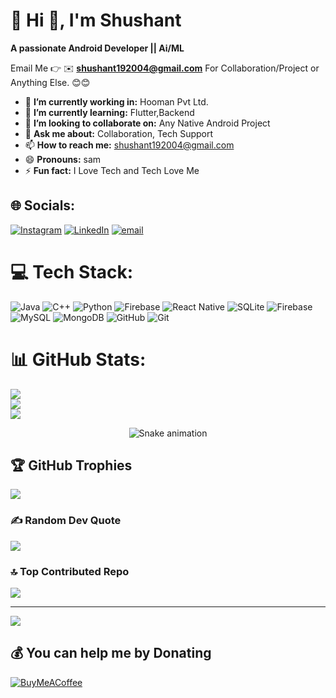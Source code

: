 # 💫 Hi 👋, I'm Shushant
**A passionate Android Developer || Ai/ML**

Email Me 👉 ✉️ **shushant192004@gmail.com** For Collaboration/Project or Anything Else. 😊😊

- 🔭 **I’m currently working in:** Hooman Pvt Ltd.
- 🌱 **I’m currently learning:** Flutter,Backend
- 👯 **I’m looking to collaborate on:** Any Native Android Project
- 💬 **Ask me about:** Collaboration, Tech Support
- 📫 **How to reach me:** shushant192004@gmail.com
- 😄 **Pronouns:** sam
- ⚡ **Fun fact:** I Love Tech and Tech Love Me
## 🌐 Socials:
[![Instagram](https://img.shields.io/badge/Instagram-%23E4405F.svg?logo=Instagram&logoColor=white)](https://instagram.com/shushant._.20) [![LinkedIn](https://img.shields.io/badge/LinkedIn-%230077B5.svg?logo=linkedin&logoColor=white)](https://linkedin.com/in/shushant336) [![email](https://img.shields.io/badge/Email-D14836?logo=gmail&logoColor=white)](mailto:shushant192004@gmail.com) 

# 💻 Tech Stack:
![Java](https://img.shields.io/badge/java-%23ED8B00.svg?style=for-the-badge&logo=openjdk&logoColor=white) ![C++](https://img.shields.io/badge/c++-%2300599C.svg?style=for-the-badge&logo=c%2B%2B&logoColor=white) ![Python](https://img.shields.io/badge/python-3670A0?style=for-the-badge&logo=python&logoColor=ffdd54) ![Firebase](https://img.shields.io/badge/firebase-%23039BE5.svg?style=for-the-badge&logo=firebase) ![React Native](https://img.shields.io/badge/react_native-%2320232a.svg?style=for-the-badge&logo=react&logoColor=%2361DAFB) ![SQLite](https://img.shields.io/badge/sqlite-%2307405e.svg?style=for-the-badge&logo=sqlite&logoColor=white) ![Firebase](https://img.shields.io/badge/firebase-a08021?style=for-the-badge&logo=firebase&logoColor=ffcd34) ![MySQL](https://img.shields.io/badge/mysql-4479A1.svg?style=for-the-badge&logo=mysql&logoColor=white) ![MongoDB](https://img.shields.io/badge/MongoDB-%234ea94b.svg?style=for-the-badge&logo=mongodb&logoColor=white) ![GitHub](https://img.shields.io/badge/github-%23121011.svg?style=for-the-badge&logo=github&logoColor=white) ![Git](https://img.shields.io/badge/git-%23F05033.svg?style=for-the-badge&logo=git&logoColor=white)
# 📊 GitHub Stats:
![](https://github-readme-stats.vercel.app/api?username=shushant882&theme=dark&hide_border=false&include_all_commits=true&count_private=true)<br/>
![](https://nirzak-streak-stats.vercel.app/?user=shushant882&theme=dark&hide_border=false)<br/>
![](https://github-readme-stats.vercel.app/api/top-langs/?username=shushant882&theme=dark&hide_border=false&include_all_commits=true&count_private=true&layout=compact)

<!-- Snake Game Repo View -->

<div align="center">
  <img src="https://profile-readme-generator.com/assets/snake.svg" alt="Snake animation" />
</div>


## 🏆 GitHub Trophies
![](https://github-profile-trophy.vercel.app/?username=shushant882&theme=neon&no-frame=false&no-bg=false&margin-w=4)

### ✍️ Random Dev Quote
![](https://quotes-github-readme.vercel.app/api?type=horizontal&theme=tokyonight)

### 🔝 Top Contributed Repo
![](https://github-contributor-stats.vercel.app/api?username=shushant882&limit=5&theme=dark&combine_all_yearly_contributions=true)

---
[![](https://visitcount.itsvg.in/api?id=shushant882&icon=0&color=0)](https://visitcount.itsvg.in)

  ## 💰 You can help me by Donating
  [![BuyMeACoffee](https://img.shields.io/badge/Buy%20Me%20a%20Coffee-ffdd00?style=for-the-badge&logo=buy-me-a-coffee&logoColor=black)](https://buymeacoffee.com/https://buymeacoffee.com/shushant) 

  
<!-- Proudly created with GPRM ( https://gprm.itsvg.in ) -->
